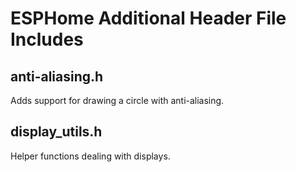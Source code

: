 
# ESPHome Additional Header File Includes

## anti-aliasing.h

Adds support for drawing a circle with anti-aliasing.

## display_utils.h

Helper functions dealing with displays.
